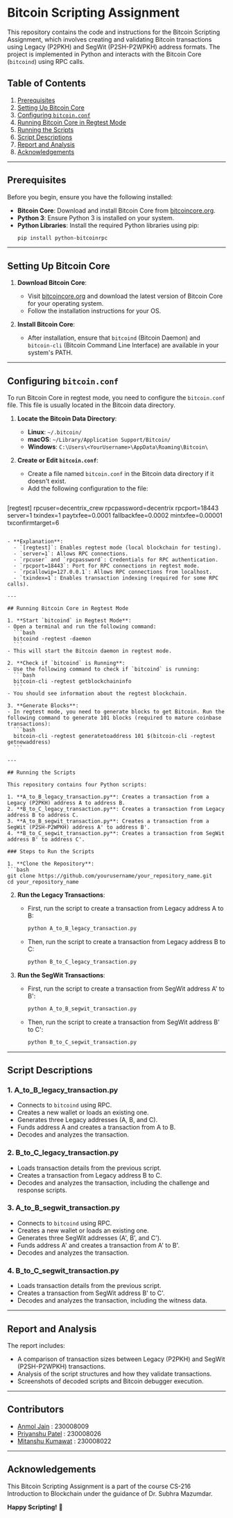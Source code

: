 # Bitcoin Scripting Assignment

This repository contains the code and instructions for the Bitcoin Scripting Assignment, which involves creating and validating Bitcoin transactions using Legacy (P2PKH) and SegWit (P2SH-P2WPKH) address formats. The project is implemented in Python and interacts with the Bitcoin Core (`bitcoind`) using RPC calls.

## Table of Contents

1. [Prerequisites](#prerequisites)
2. [Setting Up Bitcoin Core](#setting-up-bitcoin-core)
3. [Configuring `bitcoin.conf`](#configuring-bitcoinconf)
4. [Running Bitcoin Core in Regtest Mode](#running-bitcoin-core-in-regtest-mode)
5. [Running the Scripts](#running-the-scripts)
6. [Script Descriptions](#script-descriptions)
7. [Report and Analysis](#report-and-analysis)
8. [Acknowledgements](#acknowledgements)

---

## Prerequisites

Before you begin, ensure you have the following installed:

- **Bitcoin Core**: Download and install Bitcoin Core from [bitcoincore.org](https://bitcoincore.org/).
- **Python 3**: Ensure Python 3 is installed on your system.
- **Python Libraries**: Install the required Python libraries using pip:
  ```bash
  pip install python-bitcoinrpc
  ```

---

## Setting Up Bitcoin Core

1. **Download Bitcoin Core**: 
   - Visit [bitcoincore.org](https://bitcoincore.org/) and download the latest version of Bitcoin Core for your operating system.
   - Follow the installation instructions for your OS.

2. **Install Bitcoin Core**:
   - After installation, ensure that `bitcoind` (Bitcoin Daemon) and `bitcoin-cli` (Bitcoin Command Line Interface) are available in your system's PATH.

---

## Configuring `bitcoin.conf`

To run Bitcoin Core in regtest mode, you need to configure the `bitcoin.conf` file. This file is usually located in the Bitcoin data directory.

1. **Locate the Bitcoin Data Directory**:
   - **Linux**: `~/.bitcoin/`
   - **macOS**: `~/Library/Application Support/Bitcoin/`
   - **Windows**: `C:\Users\<YourUsername>\AppData\Roaming\Bitcoin\`

2. **Create or Edit `bitcoin.conf`**:
   - Create a file named `bitcoin.conf` in the Bitcoin data directory if it doesn't exist.
   - Add the following configuration to the file:

   ```ini
[regtest]
rpcuser=decentrix_crew
rpcpassword=decentrix
rpcport=18443
server=1
txindex=1
paytxfee=0.0001
fallbackfee=0.0002
mintxfee=0.00001
txconfirmtarget=6
   ```

   - **Explanation**:
     - `[regtest]`: Enables regtest mode (local blockchain for testing).
     - `server=1`: Allows RPC connections.
     - `rpcuser` and `rpcpassword`: Credentials for RPC authentication.
     - `rpcport=18443`: Port for RPC connections in regtest mode.
     - `rpcallowip=127.0.0.1`: Allows RPC connections from localhost.
     - `txindex=1`: Enables transaction indexing (required for some RPC calls).

---

## Running Bitcoin Core in Regtest Mode

1. **Start `bitcoind` in Regtest Mode**:
   - Open a terminal and run the following command:
     ```bash
     bitcoind -regtest -daemon
     ```
   - This will start the Bitcoin daemon in regtest mode.

2. **Check if `bitcoind` is Running**:
   - Use the following command to check if `bitcoind` is running:
     ```bash
     bitcoin-cli -regtest getblockchaininfo
     ```
   - You should see information about the regtest blockchain.

3. **Generate Blocks**:
   - In regtest mode, you need to generate blocks to get Bitcoin. Run the following command to generate 101 blocks (required to mature coinbase transactions):
     ```bash
     bitcoin-cli -regtest generatetoaddress 101 $(bitcoin-cli -regtest getnewaddress)
     ```

---

## Running the Scripts

This repository contains four Python scripts:

1. **A_to_B_legacy_transaction.py**: Creates a transaction from a Legacy (P2PKH) address A to address B.
2. **B_to_C_legacy_transaction.py**: Creates a transaction from Legacy address B to address C.
3. **A_to_B_segwit_transaction.py**: Creates a transaction from a SegWit (P2SH-P2WPKH) address A' to address B'.
4. **B_to_C_segwit_transaction.py**: Creates a transaction from SegWit address B' to address C'.

### Steps to Run the Scripts

1. **Clone the Repository**:
   ```bash
   git clone https://github.com/yourusername/your_repository_name.git
   cd your_repository_name
   ```

2. **Run the Legacy Transactions**:
   - First, run the script to create a transaction from Legacy address A to B:
     ```bash
     python A_to_B_legacy_transaction.py
     ```
   - Then, run the script to create a transaction from Legacy address B to C:
     ```bash
     python B_to_C_legacy_transaction.py
     ```

3. **Run the SegWit Transactions**:
   - First, run the script to create a transaction from SegWit address A' to B':
     ```bash
     python A_to_B_segwit_transaction.py
     ```
   - Then, run the script to create a transaction from SegWit address B' to C':
     ```bash
     python B_to_C_segwit_transaction.py
     ```

---

## Script Descriptions

### 1. **A_to_B_legacy_transaction.py**
   - Connects to `bitcoind` using RPC.
   - Creates a new wallet or loads an existing one.
   - Generates three Legacy addresses (A, B, and C).
   - Funds address A and creates a transaction from A to B.
   - Decodes and analyzes the transaction.

### 2. **B_to_C_legacy_transaction.py**
   - Loads transaction details from the previous script.
   - Creates a transaction from Legacy address B to C.
   - Decodes and analyzes the transaction, including the challenge and response scripts.

### 3. **A_to_B_segwit_transaction.py**
   - Connects to `bitcoind` using RPC.
   - Creates a new wallet or loads an existing one.
   - Generates three SegWit addresses (A', B', and C').
   - Funds address A' and creates a transaction from A' to B'.
   - Decodes and analyzes the transaction.

### 4. **B_to_C_segwit_transaction.py**
   - Loads transaction details from the previous script.
   - Creates a transaction from SegWit address B' to C'.
   - Decodes and analyzes the transaction, including the witness data.

---

## Report and Analysis

The report includes:
- A comparison of transaction sizes between Legacy (P2PKH) and SegWit (P2SH-P2WPKH) transactions.
- Analysis of the script structures and how they validate transactions.
- Screenshots of decoded scripts and Bitcoin debugger execution.

---

## Contributors

- [Anmol Jain](https://github.com/Anmoljain2005) : 230008009
- [Priyanshu Patel](https://github.com/Priyanshu7058) : 230008026
- [Mitanshu Kumawat](https://github.com/MitanshuKumawat) : 230008022

---

## Acknowledgements

This Bitcoin Scripting Assignment is a part of the course CS-216 Introduction to Blockchain under the guidance of Dr. Subhra Mazumdar.

**Happy Scripting!** 🚀
